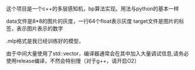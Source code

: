 这个项目是一个c++的多层感知机，bp算法实现。用法与python的基本一样

data文件是8*8的图片的灰度，一行64个float表示灰度
target文件是图片的标签，表示图片表示的数字

.mlp格式是我已经训练好的模型，

由于中间大量使用了std::vector，编译器通常会在其中加入大量调试信息,请务必使用release编译，不然会特别慢（对于g++，请开启O2）
